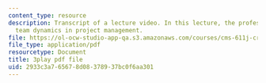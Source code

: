 ```yaml
---
content_type: resource
description: Transcript of a lecture video. In this lecture, the professors discuss
  team dynamics in project management.
file: https://ol-ocw-studio-app-qa.s3.amazonaws.com/courses/cms-611j-creating-video-games-fall-2014/2933c3a765678d08378937bc0f6aa301_Av9sFr_NsBU.pdf
file_type: application/pdf
resourcetype: Document
title: 3play pdf file
uid: 2933c3a7-6567-8d08-3789-37bc0f6aa301
---
```

